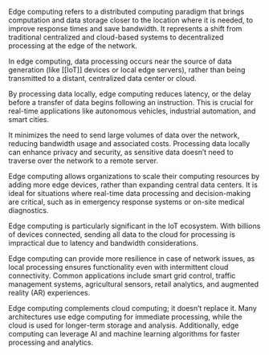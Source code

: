 Edge computing refers to a distributed computing paradigm that brings computation and data storage closer to the location where it is needed, to improve response times and save bandwidth. It represents a shift from traditional centralized and cloud-based systems to decentralized processing at the edge of the network.

In edge computing, data processing occurs near the source of data generation (like [[IoT]] devices or local edge servers), rather than being transmitted to a distant, centralized data center or cloud.

By processing data locally, edge computing reduces latency, or the delay before a transfer of data begins following an instruction. This is crucial for real-time applications like autonomous vehicles, industrial automation, and smart cities.

It minimizes the need to send large volumes of data over the network, reducing bandwidth usage and associated costs. Processing data locally can enhance privacy and security, as sensitive data doesn’t need to traverse over the network to a remote server.

Edge computing allows organizations to scale their computing resources by adding more edge devices, rather than expanding central data centers. It is ideal for situations where real-time data processing and decision-making are critical, such as in emergency response systems or on-site medical diagnostics.

Edge computing is particularly significant in the IoT ecosystem. With billions of devices connected, sending all data to the cloud for processing is impractical due to latency and bandwidth considerations.

Edge computing can provide more resilience in case of network issues, as local processing ensures functionality even with intermittent cloud connectivity. Common applications include smart grid control, traffic management systems, agricultural sensors, retail analytics, and augmented reality (AR) experiences.

Edge computing complements cloud computing; it doesn’t replace it. Many architectures use edge computing for immediate processing, while the cloud is used for longer-term storage and analysis. Additionally, edge computing can leverage AI and machine learning algorithms for faster processing and analytics.
